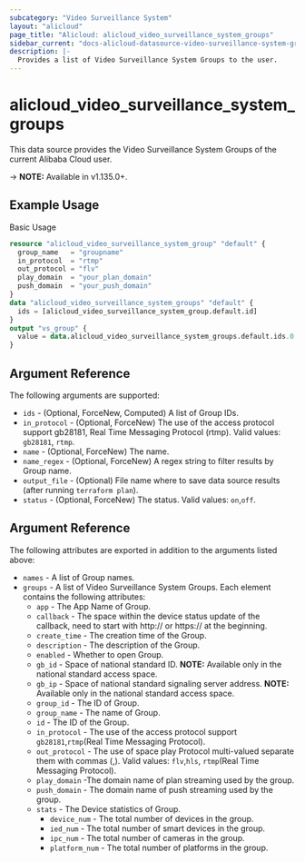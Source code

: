 ```yaml
---
subcategory: "Video Surveillance System"
layout: "alicloud"
page_title: "Alicloud: alicloud_video_surveillance_system_groups"
sidebar_current: "docs-alicloud-datasource-video-surveillance-system-groups"
description: |-
  Provides a list of Video Surveillance System Groups to the user.
---
```


# alicloud\_video\_surveillance\_system\_groups

This data source provides the Video Surveillance System Groups of the current Alibaba Cloud user.

-> **NOTE:** Available in v1.135.0+.

## Example Usage

Basic Usage

```terraform
resource "alicloud_video_surveillance_system_group" "default" {
  group_name   = "groupname"
  in_protocol  = "rtmp"
  out_protocol = "flv"
  play_domain  = "your_plan_domain"
  push_domain  = "your_push_domain"
}
data "alicloud_video_surveillance_system_groups" "default" {
  ids = [alicloud_video_surveillance_system_group.default.id]
}
output "vs_group" {
  value = data.alicloud_video_surveillance_system_groups.default.ids.0
}
```

## Argument Reference

The following arguments are supported:

* `ids` - (Optional, ForceNew, Computed)  A list of Group IDs.
* `in_protocol` - (Optional, ForceNew) The use of the access protocol support gb28181, Real Time Messaging Protocol (rtmp). Valid values: `gb28181`, `rtmp`.
* `name` - (Optional, ForceNew) The name.
* `name_regex` - (Optional, ForceNew) A regex string to filter results by Group name.
* `output_file` - (Optional) File name where to save data source results (after running `terraform plan`).
* `status` - (Optional, ForceNew) The status. Valid values: `on`,`off`.

## Argument Reference

The following attributes are exported in addition to the arguments listed above:

* `names` - A list of Group names.
* `groups` - A list of Video Surveillance System Groups. Each element contains the following attributes:
	* `app` - The App Name of Group.
	* `callback` - The space within the device status update of the callback, need to start with http:// or https:// at the beginning.
	* `create_time` - The creation time of the Group.
	* `description` - The description of the Group.
	* `enabled` - Whether to open Group.
	* `gb_id` - Space of national standard ID. **NOTE:** Available only in the national standard access space.
	* `gb_ip` - Space of national standard signaling server address. **NOTE:** Available only in the national standard access space.
	* `group_id` - The ID of Group.
	* `group_name` - The name of Group.
	* `id` - The ID of the Group.
	* `in_protocol` - The use of the access protocol support `gb28181`,`rtmp`(Real Time Messaging Protocol). 
	* `out_protocol` - The use of space play Protocol multi-valued separate them with commas (,). Valid values: `flv`,`hls`, `rtmp`(Real Time Messaging Protocol).
	* `play_domain` -The domain name of plan streaming used by the group.
	* `push_domain` - The domain name of push streaming used by the group.
	* `stats` - The Device statistics of Group.
		* `device_num` - The total number of devices in the group.
		* `ied_num` - The total number of smart devices in the group.
		* `ipc_num` - The total number of cameras in the group.
		* `platform_num` - The total number of platforms in the group.
